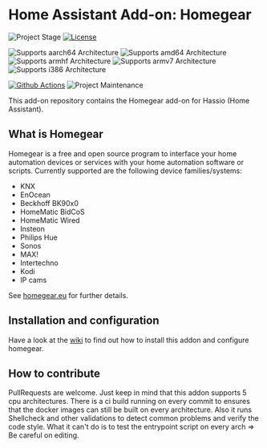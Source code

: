 # Home Assistant Add-on: Homegear

![Project Stage][project-stage-shield]
[![License][license-shield]](LICENSE.md)

![Supports aarch64 Architecture][aarch64-shield]
![Supports amd64 Architecture][amd64-shield]
![Supports armhf Architecture][armhf-shield]
![Supports armv7 Architecture][armv7-shield]
![Supports i386 Architecture][i386-shield]

[![Github Actions][github-actions-shield]][github-actions]
![Project Maintenance][maintenance-shield]

This add-on repository contains the Homegear add-on for Hassio (Home Assistant).

## What is Homegear

Homegear is a free and open source program to interface your home automation devices or services with your home automation software or scripts. Currently supported are the following device families/systems:

- KNX
- EnOcean
- Beckhoff BK90x0
- HomeMatic BidCoS
- HomeMatic Wired
- Insteon
- Philips Hue
- Sonos
- MAX!
- Intertechno
- Kodi
- IP cams

See [homegear.eu](https://homegear.eu/) for further details.

## Installation and configuration

Have a look at the [wiki](https://github.com/devRoemer/hassio-homegear-generic/wiki) to find out how to install this addon and configure homegear.

## How to contribute

PullRequests are welcome. Just keep in mind that this addon supports 5 cpu architectures. There is a ci build running on every commit to ensures that the docker images can still be built on every architecture. Also it runs Shellcheck and other validations to detect common problems and verify the code style. What it can't do is to test the entrypoint script on every arch => Be careful on editing.

[project-stage-shield]: https://img.shields.io/badge/project%20stage-stable-green.svg
[license-shield]: https://img.shields.io/github/license/devRoemer/hassio-homegear-generic.svg
[aarch64-shield]: https://img.shields.io/badge/aarch64-yes-green.svg
[amd64-shield]: https://img.shields.io/badge/amd64-yes-green.svg
[armhf-shield]: https://img.shields.io/badge/armhf-yes-green.svg
[armv7-shield]: https://img.shields.io/badge/armv7-yes-green.svg
[i386-shield]: https://img.shields.io/badge/i386-yes-green.svg
[github-actions]: https://github.com/devRoemer/hassio-homegear-generic/actions
[github-actions-shield]: https://github.com/devRoemer/hassio-homegear-generic/workflows/CI/badge.svg
[maintenance-shield]: https://img.shields.io/maintenance/yes/2022.svg

